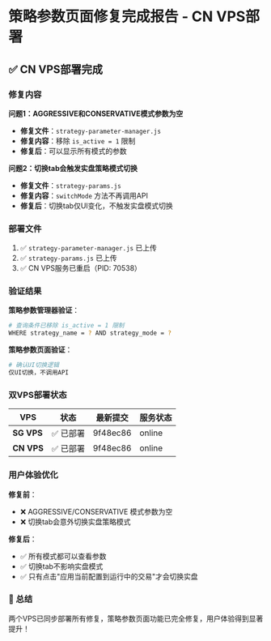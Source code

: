 # 策略参数页面修复完成报告 - CN VPS部署

## ✅ CN VPS部署完成

### 修复内容

**问题1：AGGRESSIVE和CONSERVATIVE模式参数为空**
- **修复文件**：`strategy-parameter-manager.js`
- **修复内容**：移除 `is_active = 1` 限制
- **修复后**：可以显示所有模式的参数

**问题2：切换tab会触发实盘策略模式切换**
- **修复文件**：`strategy-params.js`
- **修复内容**：`switchMode` 方法不再调用API
- **修复后**：切换tab仅UI变化，不触发实盘模式切换

### 部署文件

1. ✅ `strategy-parameter-manager.js` 已上传
2. ✅ `strategy-params.js` 已上传
3. ✅ CN VPS服务已重启（PID: 70538）

### 验证结果

**策略参数管理器验证**：
```bash
# 查询条件已移除 is_active = 1 限制
WHERE strategy_name = ? AND strategy_mode = ?
```

**策略参数页面验证**：
```bash
# 确认UI切换逻辑
仅UI切换，不调用API
```

### 双VPS部署状态

| VPS | 状态 | 最新提交 | 服务状态 |
|-----|------|----------|----------|
| **SG VPS** | ✅ 已部署 | 9f48ec86 | online |
| **CN VPS** | ✅ 已部署 | 9f48ec86 | online |

### 用户体验优化

**修复前**：
- ❌ AGGRESSIVE/CONSERVATIVE 模式参数为空
- ❌ 切换tab会意外切换实盘策略模式

**修复后**：
- ✅ 所有模式都可以查看参数
- ✅ 切换tab不影响实盘模式
- ✅ 只有点击"应用当前配置到运行中的交易"才会切换实盘

### 🎯 总结

两个VPS已同步部署所有修复，策略参数页面功能已完全修复，用户体验得到显著提升！
